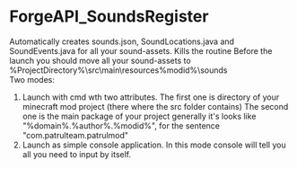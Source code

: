 # ForgeAPI_SoundsRegister
Automatically creates sounds.json, SoundLocations.java and SoundEvents.java for all your sound-assets. Kills the routine
Before the launch you should move all your sound-assets to %ProjectDirectory%\src\main\resources\%modid%\sounds\
Two modes:
1. Launch with cmd wth two attributes.
    The first one is directory of your minecraft mod project (there where the src folder contains)
    The second one is the main package of your project generally it's looks like "%domain%.%author%.%modid%", for the sentence "com.patrulteam.patrulmod"
2. Launch as simple console application. In this mode console will tell you all you need to input by itself.

